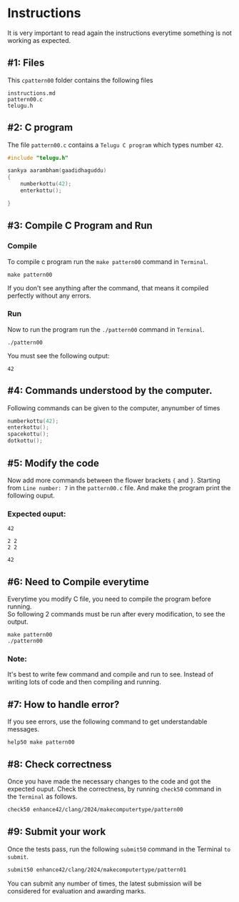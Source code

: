 # Instructions
It is very important to read again the instructions everytime something is not working as expected.  

## #1: Files
This `cpattern00` folder contains the following files
```
instructions.md
pattern00.c
telugu.h
```

## #2: C program
The file `pattern00.c` contains a `Telugu C program` which types number `42`.
```C
#include "telugu.h"

sankya aarambham(gaadidhaguddu)
{
    numberkottu(42);
    enterkottu();

}
```

## #3: Compile C Program and Run
### Compile
To compile c program run the `make pattern00` command in `Terminal`.
```
make pattern00
```
If you don't see anything after the command, that means it compiled perfectly without any errors.  
### Run
Now to run the program run the `./pattern00` command in `Terminal`.
```
./pattern00
```
You must see the following output:
```
42

```


## #4: Commands understood by the computer.
Following commands can be given to the computer, anynumber of times
```C
numberkottu(42);
enterkottu();
spacekottu();
dotkottu();
```

## #5: Modify the code
Now add more commands between the flower brackets `{` and `}`. Starting from `Line number: 7`  in the `pattern00.c` file. And make the program print the following ouput.
### Expected ouput:
```
42

2 2
2 2

42

```

## #6: Need to Compile everytime
Everytime you modify C file, you need to compile the program before running.  
So following 2 commands must be run after every modification, to see the output. 
```
make pattern00
./pattern00
```
### Note: 
It's best to write few command and compile and run to see. Instead of writing lots of code and then compiling and running.

## #7: How to handle error?
If you see errors, use the following command to get understandable messages. 
```
help50 make pattern00
```


## #8: Check correctness
Once you have made the necessary changes to the code and got the expected ouput. Check the correctness, by running `check50` command in the `Terminal` as follows.  
```bash
check50 enhance42/clang/2024/makecomputertype/pattern00
```

## #9: Submit your work
Once the tests pass, run the following `submit50` command in the Terminal `to submit`.
```bash
submit50 enhance42/clang/2024/makecomputertype/pattern01
```
You can submit any number of times, the latest submission will be considered for evaluation and awarding marks.
